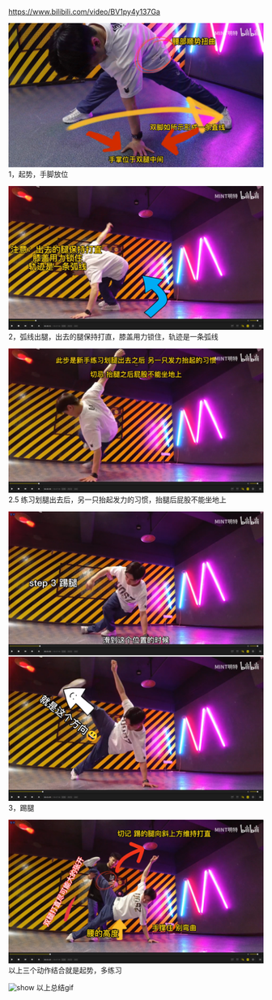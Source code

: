 https://www.bilibili.com/video/BV1py4y137Ga

![](./img/2022-03-26-09-02-38.png)  
1，起势，手脚放位

![](./img/2022-03-26-09-05-01.png)  
2，弧线出腿，出去的腿保持打直，膝盖用力锁住，轨迹是一条弧线

![](./img/2022-03-26-09-08-00.png)
2.5 练习划腿出去后，另一只抬起发力的习惯，抬腿后屁股不能坐地上

![](./img/2022-03-26-09-12-32.png)  
![](./img/2022-03-26-09-12-55.png)  
3，踢腿

![](./img/2022-03-26-09-13-45.png)  
以上三个动作结合就是起势，多练习

<img src="./img/tms.gif" alt="show" />      
以上总结gif
